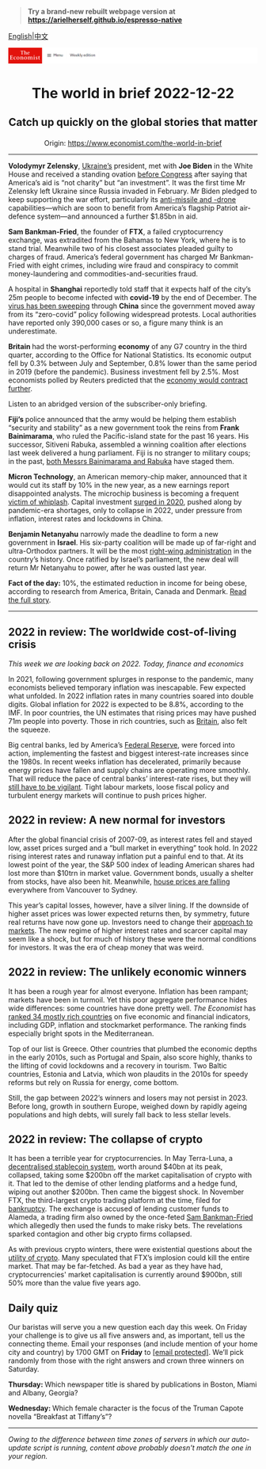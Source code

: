 > **Try a brand-new rebuilt webpage version at https://arielherself.github.io/espresso-native**

[English](https://github.com/arielherself/espresso/blob/main/README.md)|[中文](https://github-com.translate.goog/arielherself/espresso/blob/main/README.md?_x_tr_sl=en&_x_tr_tl=zh-CN&_x_tr_hl=zh-CN&_x_tr_pto=wapp)



![The Economist](menubar.png)

# <p align="center">The world in brief 2022-12-22</p>

## <p align="center">Catch up quickly on the global stories that matter</p>

<p align="center">Origin: <a href="https://www.economist.com/the-world-in-brief">https://www.economist.com/the-world-in-brief</a><hr>

<strong>Volodymyr Zelensky</strong>, [Ukraine’s](https://www.economist.com/leaders/2022/12/20/our-country-of-the-year-for-2022-can-only-be-ukraine) president, met with <strong>Joe Biden</strong> in the White House and received a standing ovation [before Congress](https://www.economist.com/united-states/2022/12/21/volodymyr-zelensky-brings-his-message-to-washington) after saying that America’s aid is “not charity” but “an investment”. It was the first time Mr Zelensky left Ukraine since Russia invaded in February. Mr Biden pledged to keep supporting the war effort, particularly its [anti-missile and -drone](https://www.economist.com/europe/2022/11/06/western-air-defence-systems-help-ukraine-shoot-down-more-missiles) capabilities—which are soon to benefit from America’s flagship Patriot air-defence system—and announced a further $1.85bn in aid.

<strong>Sam Bankman-Fried</strong>, the founder of <strong>FTX</strong>, a failed cryptocurrency exchange, was extradited from the Bahamas to New York, where he is to stand trial. Meanwhile two of his closest associates pleaded guilty to charges of fraud. America’s federal government has charged Mr Bankman-Fried with eight crimes, including wire fraud and conspiracy to commit money-laundering and commodities-and-securities fraud.

A hospital in <strong>Shanghai</strong> reportedly told staff that it expects half of the city’s 25m people to become infected with <strong>covid-19</strong> by the end of December. The [virus has been sweeping](https://www.economist.com/leaders/2022/12/15/what-china-can-still-do-to-avoid-an-enormous-covid-death-toll) through <strong>China</strong> since the government moved away from its “zero-covid” policy following widespread protests. Local authorities have reported only 390,000 cases or so, a figure many think is an underestimate.

<strong>Britain </strong>had the worst-performing <strong>economy</strong> of any G7 country in the third quarter, according to the Office for National Statistics. Its economic output fell by 0.3% between July and September, 0.8% lower than the same period in 2019 (before the pandemic). Business investment fell by 2.5%. Most economists polled by Reuters predicted that the [economy would contract further](https://www.economist.com/britain/2022/11/24/britains-economic-outlook-is-very-gloomy).

Listen to an abridged version of the subscriber-only briefing.

<strong>Fiji’s </strong>police announced that the army would be helping them establish “security and stability” as a new government took the reins from <strong>Frank </strong><strong>Bainimarama</strong>, who ruled the Pacific-island state for the past 16 years. His successor, Sitiveni Rabuka, assembled a winning coalition after elections last week delivered a hung parliament. Fiji is no stranger to military coups; in the past, [both Messrs Bainimarama and Rabuka](https://www.economist.com/asia/2018/11/17/fijis-coup-makers-act-democratic) have staged them.

<strong>Micron Technology</strong>, an American memory-chip maker, announced that it would cut its staff by 10% in the new year, as a new earnings report disappointed analysts. The microchip business is becoming a frequent [victim of whiplash](https://www.economist.com/business/2022/07/10/after-a-turbocharged-boom-are-chipmakers-in-for-a-supersize-bust). Capital investment [surged in 2020](https://www.economist.com/business/2020/01/09/a-revival-is-under-way-in-the-chip-business), pushed along by pandemic-era shortages, only to collapse in 2022, under pressure from inflation, interest rates and lockdowns in China.

<strong>Benjamin Netanyahu</strong> narrowly made the deadline to form a new government in <strong>Israel</strong>. His six-party coalition will be made up of far-right and ultra-Orthodox partners. It will be the most [right-wing administration](https://www.economist.com/middle-east-and-africa/2022/11/10/the-changing-nature-of-israeli-politics) in the country’s history. Once ratified by Israel’s parliament, the new deal will return Mr Netanyahu to power, after he was ousted last year.

<strong>Fact of the day:</strong> 10%, the estimated reduction in income for being obese, according to research from America, Britain, Canada and Denmark. [Read the full story](https://www.economist.com/christmas-specials/2022/12/20/the-economics-of-thinness).

----------

## 2022 in review: The worldwide cost-of-living crisis

<em>This week we are looking back on 2022. Today, finance and economics</em>

In 2021, following government splurges in response to the pandemic, many economists believed temporary inflation was inescapable. Few expected what unfolded. In 2022 inflation rates in many countries soared into double digits. Global inflation for 2022 is expected to be 8.8%, according to the IMF. In poor countries, the UN estimates that rising prices may have pushed 71m people into poverty. Those in rich countries, such as [Britain](https://www.economist.com/britain/2022/09/08/the-cost-of-living-crisis-in-britain-is-not-just-about-energy), also felt the squeeze.

Big central banks, led by America’s [Federal Reserve](https://www.economist.com/leaders/2022/04/23/why-the-federal-reserve-has-made-a-historic-mistake-on-inflation), were forced into action, implementing the fastest and biggest interest-rate increases since the 1980s. In recent weeks inflation has decelerated, primarily because energy prices have fallen and supply chains are operating more smoothly. That will reduce the pace of central banks’ interest-rate rises, but they will [still have to be vigilant](https://www.economist.com/finance-and-economics/2022/12/07/inflation-is-falling-but-not-enough). Tight labour markets, loose fiscal policy and turbulent energy markets will continue to push prices higher.

## 2022 in review: A new normal for investors

After the global financial crisis of 2007-09, as interest rates fell and stayed low, asset prices surged and a “bull market in everything” took hold. In 2022 rising interest rates and runaway inflation put a painful end to that. At its lowest point of the year, the S&amp;P 500 index of leading American shares had lost more than $10trn in market value. Government bonds, usually a shelter from stocks, have also been hit. Meanwhile, [house prices are falling](https://www.economist.com/leaders/2022/10/20/a-global-house-price-slump-is-coming) everywhere from Vancouver to Sydney.

This year’s capital losses, however, have a silver lining. If the downside of higher asset prices was lower expected returns then, by symmetry, future real returns have now gone up. Investors need to change their [approach to markets](https://www.economist.com/leaders/2022/12/08/investing-in-an-era-of-higher-interest-rates-and-scarcer-capital). The new regime of higher interest rates and scarcer capital may seem like a shock, but for much of history these were the normal conditions for investors. It was the era of cheap money that was weird.

## 2022 in review: The unlikely economic winners

It has been a rough year for almost everyone. Inflation has been rampant; markets have been in turmoil. Yet this poor aggregate performance hides wide differences: some countries have done pretty well. <em>The Economist</em> has [ranked 34 mostly rich countries](https://www.economist.com/finance-and-economics/2022/12/18/2022s-unlikely-economic-winners) on five economic and financial indicators, including GDP, inflation and stockmarket performance. The ranking finds especially bright spots in the Mediterranean.

Top of our list is Greece. Other countries that plumbed the economic depths in the early 2010s, such as Portugal and Spain, also score highly, thanks to the lifting of covid lockdowns and a recovery in tourism. Two Baltic countries, Estonia and Latvia, which won plaudits in the 2010s for speedy reforms but rely on Russia for energy, come bottom.

Still, the gap between 2022’s winners and losers may not persist in 2023. Before long, growth in southern Europe, weighed down by rapidly ageing populations and high debts, will surely fall back to less stellar levels.

## 2022 in review: The collapse of crypto

It has been a terrible year for cryptocurrencies. In May Terra-Luna, a [decentralised stablecoin system](https://www.economist.com/the-economist-explains/2021/12/16/what-are-stablecoins-such-as-tether), worth around $40bn at its peak, collapsed, taking some $200bn off the market capitalisation of crypto with it. That led to the demise of other lending platforms and a hedge fund, wiping out another $200bn. Then came the biggest shock. In November FTX, the third-largest crypto trading platform at the time, filed for [bankruptcy](https://www.economist.com/finance-and-economics/2022/11/09/the-spectacular-fall-of-ftx-and-sam-bankman-fried). The exchange is accused of lending customer funds to Alameda, a trading firm also owned by the once-feted [Sam Bankman-Fried](https://www.economist.com/finance-and-economics/2022/07/05/cryptos-last-man-standing) which allegedly then used the funds to make risky bets. The revelations sparked contagion and other big crypto firms collapsed.

As with previous crypto winters, there were existential questions about the [utility of crypto](https://www.economist.com/leaders/2022/11/17/is-this-the-end-of-crypto). Many speculated that FTX’s implosion could kill the entire market. That may be far-fetched. As bad a year as they have had, cryptocurrencies&#x27; market capitalisation is currently around $900bn, still 50% more than the value five years ago.

## Daily quiz

Our baristas will serve you a new question each day this week. On Friday your challenge is to give us all five answers and, as important, tell us the connecting theme. Email your responses (and include mention of your home city and country) by 1700 GMT on <strong>Friday</strong> to [<span class="__cf_email__" data-cfemail="e0b195899aa59390928593938fa085838f8e8f8d899394ce838f8d">[email&#160;protected]</span>](https://mail.google.com/mail/?view=cm&amp;fs=1&amp;tf=1&amp;to=QuizEspresso@economist.com). We’ll pick randomly from those with the right answers and crown three winners on Saturday.

<strong>Thursday: </strong>Which newspaper title is shared by publications in Boston, Miami and Albany, Georgia?

<strong>Wednesday: </strong>Which female character is the focus of the Truman Capote novella “Breakfast at Tiffany’s”?

----------

*Owing to the difference between time zones of servers in which our auto-update script is running, content above probably doesn't match the one in your region.*
